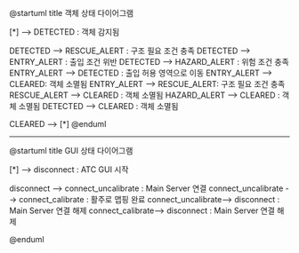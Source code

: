 @startuml
title 객체 상태 다이어그램

[*] --> DETECTED : 객체 감지됨

DETECTED --> RESCUE_ALERT : 구조 필요 조건 충족
DETECTED --> ENTRY_ALERT : 출입 조건 위반
DETECTED --> HAZARD_ALERT : 위험 조건 충족
ENTRY_ALERT --> DETECTED : 출입 허용 영역으로 이동
ENTRY_ALERT --> CLEARED: 객체 소멸됨
ENTRY_ALERT --> RESCUE_ALERT: 구조 필요 조건 충족
RESCUE_ALERT --> CLEARED : 객체 소멸됨
HAZARD_ALERT --> CLEARED : 객체 소멸됨
DETECTED --> CLEARED : 객체 소멸됨

CLEARED --> [*]
@enduml


---

@startuml
title  GUI 상태 다이어그램

[*] --> disconnect : ATC GUI 시작

disconnect --> connect_uncalibrate : Main Server 연결
connect_uncalibrate --> connect_calibrate : 활주로 맵핑 완료 
connect_uncalibrate--> disconnect :  Main Server 연결 해제
connect_calibrate--> disconnect : Main Server 연결 해제


@enduml
